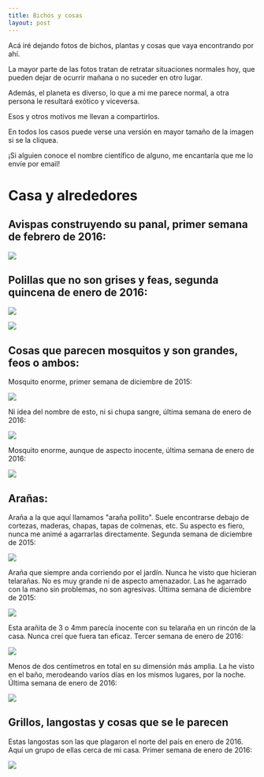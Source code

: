 ```yaml
---
title: Bichos y cosas
layout: post
---
```


Acá iré dejando fotos de bichos, plantas y cosas que vaya encontrando por ahí.

La mayor parte de las fotos tratan de retratar situaciones normales hoy, que pueden dejar de ocurrir mañana o no suceder en otro lugar.

Además, el planeta es diverso, lo que a mi me parece normal, a otra persona le resultará exótico y viceversa.

Esos y otros motivos me llevan a compartirlos.

En todos los casos puede verse una versión en mayor tamaño de la imagen si se la cliquea.

¡Si alguien conoce el nombre científico de alguno, me encantaría que me lo envíe por email!

# Casa y alrededores

## Avispas construyendo su panal, primer semana de febrero de 2016:

[![](00_avispas_thumb.jpg)](00_avispas.jpg)


## Polillas que no son grises y feas, segunda quincena de enero de 2016:

[![](01_polilla_amarilla_thumb.jpg)](01_polilla_amarilla.jpg)

[![](02_polilla_blanca_thumb.jpg)](02_polilla_blanca.jpg)


## Cosas que parecen mosquitos y son grandes, feos o ambos:

Mosquito enorme, primer semana de diciembre de 2015:

[![](03_mosquito_enorme_thumb.jpg)](03_mosquito_enorme.jpg)

Ni idea del nombre de esto, ni si chupa sangre, última semana de enero de 2016:

[![](04_noseque_abominable_thumb.jpg)](04_noseque_abominable.jpg)

Mosquito enorme, aunque de aspecto inocente, última semana de enero de 2016:

[![](05_mosquito_gigante_thumb.jpg)](05_mosquito_gigante.jpg)


## Arañas:

Araña a la que aquí llamamos "araña pollito". Suele encontrarse debajo de cortezas, maderas, chapas, tapas de colmenas, etc. Su aspecto es fiero, nunca me animé a agarrarlas directamente. Segunda semana de diciembre de 2015:

[![](06_arania_grandota_thumb.jpg)](06_arania_grandota.jpg)

Araña que siempre anda corriendo por el jardín. Nunca he visto que hicieran telarañas. No es muy grande ni de aspecto amenazador. Las he agarrado con la mano sin problemas, no son agresivas. Última semana de diciembre de 2015:

[![](07_arania_huevo_thumb.jpg)](07_arania_huevo.jpg)

Esta arañita de 3 o 4mm parecía inocente con su telaraña en un rincón de la casa. Nunca creí que fuera tan eficaz. Tercer semana de enero de 2016:

[![](08_arania_pequenita_thumb.jpg)](08_arania_pequenita.jpg)

Menos de dos centímetros en total en su dimensión más amplia. La he visto en el baño, merodeando varios días en los mismos lugares, por la noche. Última semana de enero de 2016:

[![](09_arania_pequenia_thumb.jpg)](09_arania_pequenia.jpg)


## Grillos, langostas y cosas que se le parecen

Estas langostas son las que plagaron el norte del país en enero de 2016. Aquí un grupo de ellas cerca de mi casa. Primer semana de enero de 2016:

[![](10_langostas_negras_thumb.jpg)](10_langostas_negras.jpg)
